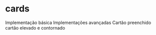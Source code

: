 # cards
Implementação básica
Implementações avançadas
Cartão preenchido
cartão elevado e contornado
